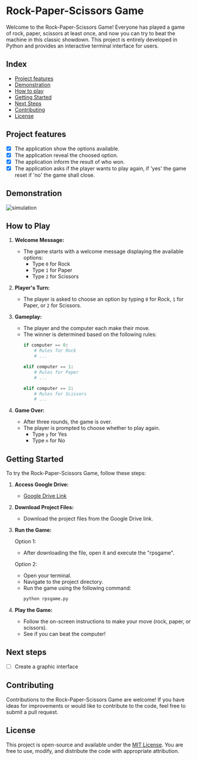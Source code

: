 # Rock-Paper-Scissors Game

Welcome to the Rock-Paper-Scissors Game! Everyone has played a game of rock, paper, scissors at least once, and now you can try to beat the machine in this classic showdown. This project is entirely developed in Python and provides an interactive terminal interface for users.

## Index
- <a href="#-features"> Project features </a>
- <a href="#-demonstration"> Demonstration </a>
- <a href="#-playing"> How to play </a>
- <a href="#-starting"> Getting Started </a>
- <a href="#-next"> Next Steps </a>
- <a href="#-contributing"> Contributing </a>
- <a href="license"> License </a>

## Project features
- [x] The application show the options available.
- [x] The application reveal the choosed option.
- [x] The application inform the result of who won.
- [x] The application asks if the player wants to play again, if 'yes' the game reset if 'no' the game shall close.

## Demonstration
![simulation](https://github.com/theuusc/RockPaperScissorsGame/README/assets/130078547/b66dbdaa-cea6-48f9-81ad-4d216223179e)

## How to Play

1. **Welcome Message:**
   - The game starts with a welcome message displaying the available options:
     - Type `0` for Rock
     - Type `1` for Paper
     - Type `2` for Scissors

2. **Player's Turn:**
   - The player is asked to choose an option by typing `0` for Rock, `1` for Paper, or `2` for Scissors.

3. **Gameplay:**
   - The player and the computer each make their move.
   - The winner is determined based on the following rules:
     ```python
     if computer == 0:
         # Rules for Rock
         # ...

     elif computer == 1:
         # Rules for Paper
         # ...

     elif computer == 2:
         # Rules for Scissors
         # ...
     ```

4. **Game Over:**
   - After three rounds, the game is over.
   - The player is prompted to choose whether to play again.
     - Type `y` for Yes
     - Type `n` for No

## Getting Started

To try the Rock-Paper-Scissors Game, follow these steps:

1. **Access Google Drive:**
   - [Google Drive Link](https://drive.google.com/drive/folders/15SfSYauucn_aS8DY9PCT9blIsXXa2rX2)

2. **Download Project Files:**
   - Download the project files from the Google Drive link.

3. **Run the Game:**
   
   Option 1:
   - After downloading the file, open it and execute the "rpsgame".
     
   Option 2:
   - Open your terminal.
   - Navigate to the project directory.
   - Run the game using the following command:
     ```bash
     python rpsgame.py
     ```

5. **Play the Game:**
   - Follow the on-screen instructions to make your move (rock, paper, or scissors).
   - See if you can beat the computer!
  
## Next steps
- [ ] Create a graphic interface

## Contributing

Contributions to the Rock-Paper-Scissors Game are welcome! If you have ideas for improvements or would like to contribute to the code, feel free to submit a pull request.

## License

This project is open-source and available under the [MIT License](LICENSE). You are free to use, modify, and distribute the code with appropriate attribution.
